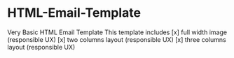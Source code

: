 # HTML-Email-Template
Very Basic HTML Email Template
This template includes
[x] full width image (responsible UX)
[x] two columns layout (responsible UX)
[x] three columns layout (responsible UX)
